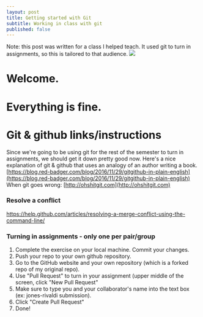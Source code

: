 ```yaml
---
layout: post
title: Getting started with Git
subtitle: Working in class with git
published: false
---
```


Note: this post was written for a class I helped teach. It used git to turn in assignments, so this is tailored to that audience. 
![](http://sites.nd.edu/crivaldi/files/2018/09/7d1a6da093926fb47b64fad5e4ac25b5-300x169.jpg)

# Welcome.

# Everything is fine.

# Git & github links/instructions

Since we're going to be using git for the rest of the semester to turn in assignments, we should get it down pretty good now. Here's a nice explanation of git & github that uses an analogy of an author writing a book. [https://blog.red-badger.com/blog/2016/11/29/gitgithub-in-plain-english](https://blog.red-badger.com/blog/2016/11/29/gitgithub-in-plain-english) When git goes wrong: [http://ohshitgit.com](http://ohshitgit.com)

### Resolve a conflict

https://help.github.com/articles/resolving-a-merge-conflict-using-the-command-line/

### Turning in assignments - only one per pair/group

1.  Complete the exercise on your local machine. Commit your changes.
2.  Push your repo to your own github repository.
3.  Go to the GitHub website and your own repository (which is a forked repo of my original repo).
4.  Use "Pull Request" to turn in your assignment (upper middle of the screen, click "New Pull Request"
5.  Make sure to type you and your collaborator's name into the text box (ex: jones-rivaldi submission).
6.  Click "Create Pull Request"
7.  Done!
